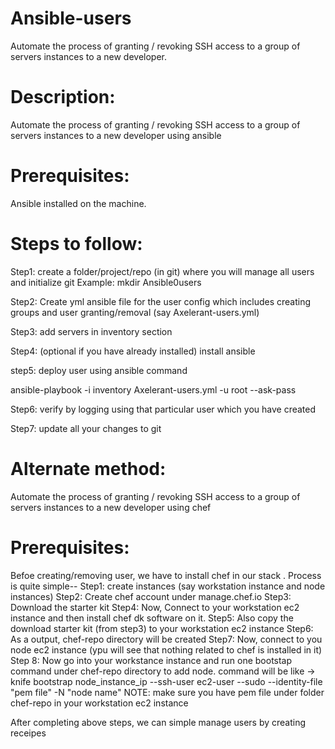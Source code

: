 # Ansible-users
Automate the process of granting / revoking SSH access to a group of servers instances to a new developer.

# Description:

Automate the process of granting / revoking SSH access to a group of servers instances to a new developer using ansible


# Prerequisites:
Ansible installed on the machine.

# Steps to follow:

Step1: create a folder/project/repo (in git) where you will manage all users and initialize git
Example: mkdir Ansible0users

Step2: Create yml ansible file for the user config which includes creating groups and user granting/removal (say Axelerant-users.yml)

Step3: add servers in inventory section

Step4: (optional if you have already installed) install ansible

step5: deploy user using ansible command

ansible-playbook -i inventory Axelerant-users.yml -u root --ask-pass

Step6: verify by logging using that particular user which you have created

Step7: update all your changes to git


# Alternate method:
Automate the process of granting / revoking SSH access to a group of servers instances to a new developer using chef

# Prerequisites:

Befoe creating/removing user, we have to install chef in our stack . Process is quite simple--
Step1: create instances (say workstation instance and node instances)
Step2: Create chef account under manage.chef.io
Step3: Download the starter kit 
Step4: Now, Connect to your workstation ec2 instance and then install chef dk software on it.
Step5: Also copy the download starter kit (from step3) to your workstation ec2 instance
Step6: As a output, chef-repo directory will be created 
Step7: Now, connect to you node ec2 instance (ypu will see that nothing related to chef is installed in it)
Step 8: Now go into your workstance instance and run one bootstap command under chef-repo directory to add node. command will be like ->
knife bootstrap node_instance_ip --ssh-user ec2-user --sudo --identity-file "pem file" -N "node name" 
NOTE: make sure you have pem file under folder chef-repo in your workstation ec2 instance

After completing above steps, we can simple manage users by creating receipes




	     


